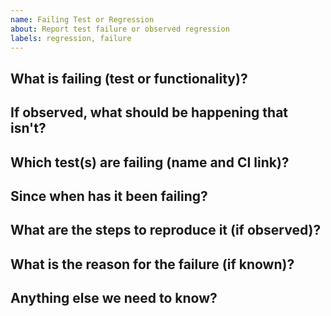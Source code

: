```yaml
---
name: Failing Test or Regression
about: Report test failure or observed regression
labels: regression, failure
---
```


## What is failing (test or functionality)?

## If observed, what should be happening that isn't?

## Which test(s) are failing (name and CI link)?

## Since when has it been failing?

## What are the steps to reproduce it (if observed)?

## What is the reason for the failure (if known)?

## Anything else we need to know?

